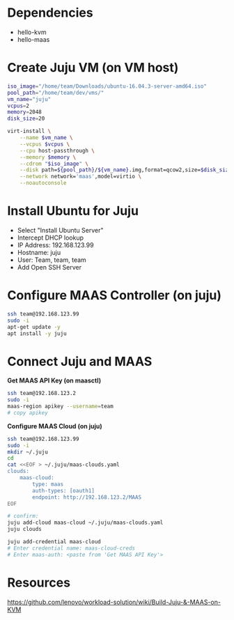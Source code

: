 # Dependencies
- hello-kvm
- hello-maas

# Create Juju VM (on VM host)
```bash
iso_image="/home/team/Downloads/ubuntu-16.04.3-server-amd64.iso"
pool_path="/home/team/dev/vms/"
vm_name="juju"
vcpus=2         
memory=2048     
disk_size=20

virt-install \
    --name $vm_name \
    --vcpus $vcpus \
    --cpu host-passthrough \
    --memory $memory \
    --cdrom "$iso_image" \
    --disk path=${pool_path}/${vm_name}.img,format=qcow2,size=$disk_size,bus=virtio,cache=writeback \
    --network network='maas',model=virtio \
    --noautoconsole
```

# Install Ubuntu for Juju
- Select "Install Ubuntu Server"
- Intercept DHCP lookup
- IP Address: 192.168.123.99
- Hostname: juju
- User: Team, team, team
- Add Open SSH Server

# Configure MAAS Controller (on juju)
```bash
ssh team@192.168.123.99
sudo -i
apt-get update -y 
apt install -y juju
```

# Connect Juju and MAAS
**Get MAAS API Key (on maasctl)**
```bash
ssh team@192.168.123.2
sudo -i
maas-region apikey --username=team
# copy apikey
```

**Configure MAAS Cloud (on juju)**
```bash
ssh team@192.168.123.99
sudo -i
mkdir ~/.juju
cd
cat <<EOF > ~/.juju/maas-clouds.yaml
clouds:
    maas-cloud:
        type: maas
        auth-types: [oauth1]
        endpoint: http://192.168.123.2/MAAS
EOF

# confirm:
juju add-cloud maas-cloud ~/.juju/maas-clouds.yaml
juju clouds

juju add-credential maas-cloud
# Enter credential name: maas-cloud-creds
# Enter maas-auth: <paste from 'Get MAAS API Key'>
```

# Resources
https://github.com/lenovo/workload-solution/wiki/Build-Juju-&-MAAS-on-KVM